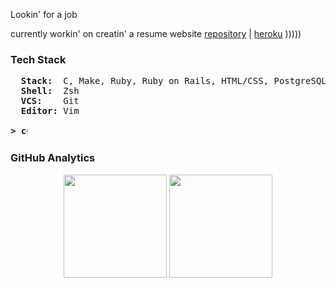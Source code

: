 Lookin' for a job

currently workin' on creatin' a resume website <a href="https://github.com/kidsalright/myau">repository</a> | <a href="curriculumvi.herokuapp.com">heroku</a> )))))

### Tech Stack
<pre>
  <b>Stack: </b> C, Make, Ruby, Ruby on Rails, HTML/CSS, PostgreSQL
  <b>Shell: </b> Zsh
  <b>VCS:   </b> Git
  <b>Editor:</b> Vim

<b>> <img align="top" src="https://user-images.githubusercontent.com/2514771/93036534-5fbd6480-f5fd-11ea-8a13-58ef04796c17.gif" alt="cursor" width="10" height="18" /></b>
</pre>

### GitHub Analytics
<p align="center">
	<img height="165em" src="https://github-readme-stats-eight-theta.vercel.app/api?username=kidsalright&show_icons=true&theme=vue-dark&include_all_commits=true&count_private=true&hide_border=true" />
	<img height="165em" src="https://github-readme-stats-eight-theta.vercel.app/api/top-langs/?username=kidsalright&layout=compact&theme=vue-dark&hide_border=true" />
</p>
